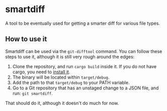 # smartdiff
A tool to be eventually used for getting a smarter diff for various file types.

## How to use it

Smartdiff can be used via the `git-difftool` command. You can follow these steps to use it,
although it is still very rough around the edges:

1. Clone the repository, and run `cargo build` inside it. If you do not have cargo, you need
to [install it](https://crates.io/).
2. The binary will be located within `target/debug`.
3. Add the path to that `target/debug` to your PATH variable.
4. Go to a Git repository that has an unstaged change to a JSON file, and run: `git smartdiff`.

That should do it, although it doesn't do much for now.
